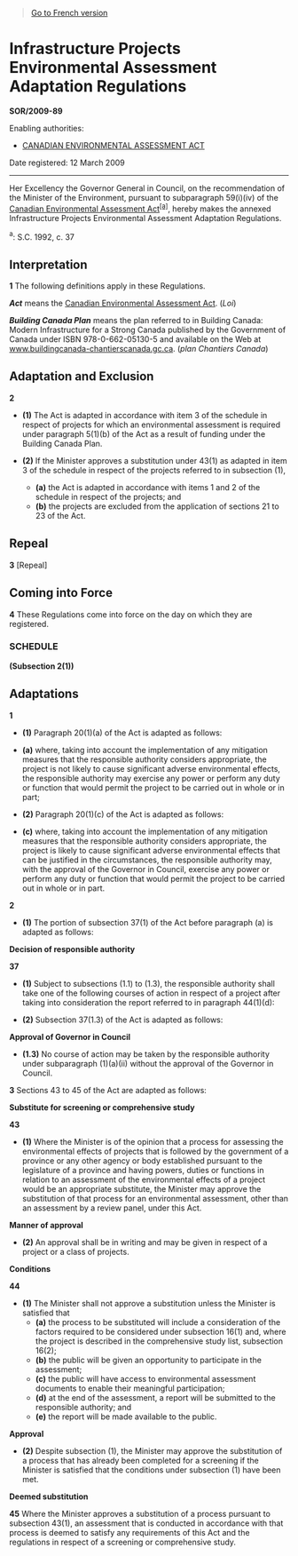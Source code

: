 > [Go to French version](/fr/Règlements/Décrets,%20ordonnances%20et%20règlements%20statutaires/2009/89.md)

# Infrastructure Projects Environmental Assessment Adaptation Regulations

**SOR/2009-89**

Enabling authorities: 
- [CANADIAN ENVIRONMENTAL ASSESSMENT ACT](/en/Acts/Statutes%20of%20Canada/1992/c.%2037.md)

Date registered: 12 March 2009

----------

Her Excellency the Governor General in Council, on the recommendation of the Minister of the Environment, pursuant to subparagraph 59(i)(iv) of the [Canadian Environmental Assessment Act](/en/Acts/Statutes%20of%20Canada/1992/c.%2037.md)<sup><a href='#fn_612285-E_hq_6711'>[a]</a></sup>, hereby makes the annexed Infrastructure Projects Environmental Assessment Adaptation Regulations.

<a name='fn_612285-E_hq_6711'><sup>a</sup></a>: S.C. 1992, c. 37<br />




## Interpretation


**1** The following definitions apply in these Regulations.

***Act*** means the [Canadian Environmental Assessment Act](/en/Acts/Statutes%20of%20Canada/1992/c.%2037.md). (*Loi*)

***Building Canada Plan*** means the plan referred to in Building Canada: Modern Infrastructure for a Strong Canada published by the Government of Canada under ISBN 978-0-662-05130-5 and available on the Web at www.buildingcanada-chantierscanada.gc.ca. (*plan Chantiers Canada*)




## Adaptation and Exclusion


**2** 

- **(1)** The Act is adapted in accordance with item 3 of the schedule in respect of projects for which an environmental assessment is required under paragraph 5(1)(b) of the Act as a result of funding under the Building Canada Plan.

- **(2)** If the Minister approves a substitution under 43(1) as adapted in item 3 of the schedule in respect of the projects referred to in subsection (1),
	- **(a)** the Act is adapted in accordance with items 1 and 2 of the schedule in respect of the projects; and
	- **(b)** the projects are excluded from the application of sections 21 to 23 of the Act.




## Repeal


**3** [Repeal]




## Coming into Force


**4** These Regulations come into force on the day on which they are registered.




### **SCHEDULE** 
**(Subsection 2(1))**
## Adaptations
**1** 

- **(1)** Paragraph 20(1)(a) of the Act is adapted as follows:

- **(a)** where, taking into account the implementation of any mitigation measures that the responsible authority considers appropriate, the project is not likely to cause significant adverse environmental effects, the responsible authority may exercise any power or perform any duty or function that would permit the project to be carried out in whole or in part;



- **(2)** Paragraph 20(1)(c) of the Act is adapted as follows:

- **(c)** where, taking into account the implementation of any mitigation measures that the responsible authority considers appropriate, the project is likely to cause significant adverse environmental effects that can be justified in the circumstances, the responsible authority may, with the approval of the Governor in Council, exercise any power or perform any duty or function that would permit the project to be carried out in whole or in part.




**2** 

- **(1)** The portion of subsection 37(1) of the Act before paragraph (a) is adapted as follows:

**Decision of responsible authority**

**37** 

- **(1)** Subject to subsections (1.1) to (1.3), the responsible authority shall take one of the following courses of action in respect of a project after taking into consideration the report referred to in paragraph 44(1)(d):



- **(2)** Subsection 37(1.3) of the Act is adapted as follows:

**Approval of Governor in Council**

- **(1.3)** No course of action may be taken by the responsible authority under subparagraph (1)(a)(ii) without the approval of the Governor in Council.


**3** Sections 43 to 45 of the Act are adapted as follows:

**Substitute for screening or comprehensive study**

**43** 

- **(1)** Where the Minister is of the opinion that a process for assessing the environmental effects of projects that is followed by the government of a province or any other agency or body established pursuant to the legislature of a province and having powers, duties or functions in relation to an assessment of the environmental effects of a project would be an appropriate substitute, the Minister may approve the substitution of that process for an environmental assessment, other than an assessment by a review panel, under this Act.

**Manner of approval**

- **(2)** An approval shall be in writing and may be given in respect of a project or a class of projects.



**Conditions**

**44** 

- **(1)** The Minister shall not approve a substitution unless the Minister is satisfied that
	- **(a)** the process to be substituted will include a consideration of the factors required to be considered under subsection 16(1) and, where the project is described in the comprehensive study list, subsection 16(2);
	- **(b)** the public will be given an opportunity to participate in the assessment;
	- **(c)** the public will have access to environmental assessment documents to enable their meaningful participation;
	- **(d)** at the end of the assessment, a report will be submitted to the responsible authority; and
	- **(e)** the report will be made available to the public.

**Approval**

- **(2)** Despite subsection (1), the Minister may approve the substitution of a process that has already been completed for a screening if the Minister is satisfied that the conditions under subsection (1) have been met.



**Deemed substitution**

**45** Where the Minister approves a substitution of a process pursuant to subsection 43(1), an assessment that is conducted in accordance with that process is deemed to satisfy any requirements of this Act and the regulations in respect of a screening or comprehensive study.





